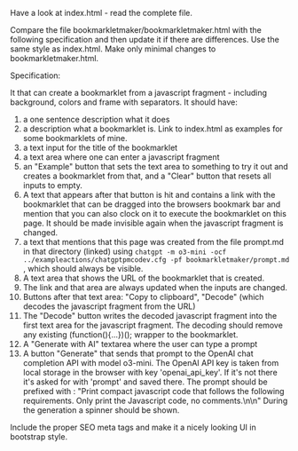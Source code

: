 Have a look at index.html - read the complete file.

Compare the file bookmarkletmaker/bookmarkletmaker.html with the following specification and then update it if there are
differences. Use the same style as index.html. Make only minimal changes to bookmarkletmaker.html.

Specification:

It that can create a bookmarklet from a javascript fragment - including background, colors and frame with separators. 
It should have:
1. a one sentence description what it does
2. a description what a bookmarklet is. Link to index.html as examples for some bookmarklets of mine.
3. a text input for the title of the bookmarklet
4. a text area where one can enter a javascript fragment
5. an "Example" button that sets the text area to something to try it out and creates a bookmarklet from that,
and a "Clear" button that resets all inputs to empty.
6. A text that appears after that button is hit and contains a link with the bookmarklet that can be dragged into 
   the browsers bookmark bar and mention that you can also clock on it to execute the bookmarklet on this page.
   It should be made invisible again when the javascript fragment is changed.
7. a text that mentions that this page was created from the file prompt.md in that directory (linked) using 
   `chatgpt -m o3-mini -ocf ../exampleactions/chatgptpmcodev.cfg -pf bookmarkletmaker/prompt.md` , which should 
   always be visible.
8. A text area that shows the URL of the bookmarklet that is created.
9. The link and that area are always updated when the inputs are changed.
10. Buttons after that text area: "Copy to clipboard", "Decode" (which decodes the javascript fragment from the URL)
11. The "Decode" button writes the decoded javascript fragment into the first text area for the javascript fragment. 
    The decoding should remove any existing (function(){...})(); wrapper to the bookmarklet.
12. A "Generate with AI" textarea where the user can type a prompt
13. A button "Generate" that sends that prompt to the OpenAI chat completion API with model o3-mini. The OpenAI API 
    key is taken from local storage in the browser with key 'openai_api_key'. If it's not there it's asked for with 
    'prompt' and saved there. The prompt should be prefixed with : "Print compact javascript code that follows the 
    following requirements. Only print the Javascript code, no comments.\n\n"  During the generation a spinner should be shown.

Include the proper SEO meta tags and make it a nicely looking UI in bootstrap style.
